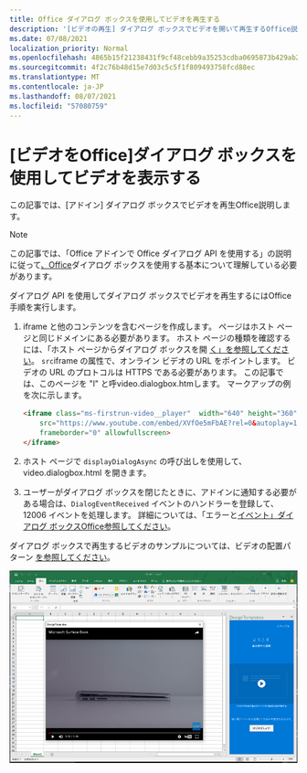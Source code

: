```yaml
---
title: Office ダイアログ ボックスを使用してビデオを再生する
description: '[ビデオの再生] ダイアログ ボックスでビデオを開いて再生するOffice説明します。'
ms.date: 07/08/2021
localization_priority: Normal
ms.openlocfilehash: 4865b15f21238431f9cf48cebb9a35253cdba0695873b429ab249c33d329d7e4
ms.sourcegitcommit: 4f2c76b48d15e7d03c5c5f1f809493758fcd88ec
ms.translationtype: MT
ms.contentlocale: ja-JP
ms.lasthandoff: 08/07/2021
ms.locfileid: "57080759"
---
```

# <a name="use-the-office-dialog-box-to-show-a-video"></a>[ビデオをOffice]ダイアログ ボックスを使用してビデオを表示する

この記事では、[アドイン] ダイアログ ボックスでビデオを再生Office説明します。

> [!NOTE]
> この記事では、「Office アドインで Office ダイアログ API を使用する」の説明に従って[、Office](dialog-api-in-office-add-ins.md)ダイアログ ボックスを使用する基本について理解している必要があります。

ダイアログ API を使用してダイアログ ボックスでビデオを再生するにはOffice手順を実行します。

1. iframe と他のコンテンツを含むページを作成します。 ページはホスト ページと同じドメインにある必要があります。 ホスト ページの種類を確認するには、「ホスト ページからダイアログ ボックスを開 [く」を参照してください](dialog-api-in-office-add-ins.md#open-a-dialog-box-from-a-host-page)。 `src`iframe の属性で、オンライン ビデオの URL をポイントします。 ビデオの URL のプロトコルは HTTPS である必要があります。 この記事では、このページを "l" と呼video.dialogbox.htmします。 マークアップの例を次に示します。

    ```HTML
    <iframe class="ms-firstrun-video__player"  width="640" height="360"
        src="https://www.youtube.com/embed/XVfOe5mFbAE?rel=0&autoplay=1"
        frameborder="0" allowfullscreen>
    </iframe>
    ```

2. ホスト ページで `displayDialogAsync` の呼び出しを使用して、video.dialogbox.html を開きます。
3. ユーザーがダイアログ ボックスを閉じたときに、アドインに通知する必要がある場合は、`DialogEventReceived` イベントのハンドラーを登録して、12006 イベントを処理します。 詳細については、「エラーと[イベント」ダイアログ ボックスOffice参照してください](dialog-handle-errors-events.md)。

ダイアログ ボックスで再生するビデオのサンプルについては、ビデオの配置パターン [を参照してください](../design/first-run-experience-patterns.md#video-placemat)。

![アプリの前にあるアドイン ダイアログ ボックスで再生されているビデオを示すExcel。](../images/video-placemats-dialog-open.png)
